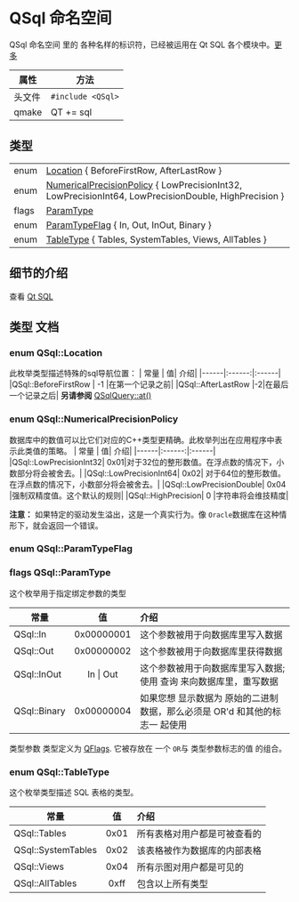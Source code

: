 #  QSql 命名空间

QSql 命名空间 里的 各种名样的标识符，已经被运用在 Qt SQL 各个模块中。[更多](https://doc.qt.io/qt-5/qsql.html#details)


| 属性   | 方法                                                         |
| ------ | ------------------------------------------------------------ |
| 头文件 | `#include <QSql>`                            |
| qmake  | QT += sql                                                |

## 类型

|||
|------|:------|
|enum	|[Location](https://doc.qt.io/qt-5/qsql.html#Location-enum) { BeforeFirstRow, AfterLastRow }|
|enum	|[NumericalPrecisionPolicy](https://doc.qt.io/qt-5/qsql.html#NumericalPrecisionPolicy-enum) { LowPrecisionInt32, LowPrecisionInt64, LowPrecisionDouble, HighPrecision }|
|flags	|[ParamType](https://doc.qt.io/qt-5/qsql.html#ParamTypeFlag-enum)|
|enum|	[ParamTypeFlag](https://doc.qt.io/qt-5/qsql.html#ParamTypeFlag-enum) { In, Out, InOut, Binary }|
|enum	|[TableType](https://doc.qt.io/qt-5/qsql.html#TableType-enum) { Tables, SystemTables, Views, AllTables }|

## 细节的介绍
查看 [Qt SQL](https://doc.qt.io/qt-5/qtsql-index.html)

## 类型 文档

### enum QSql::Location

此枚举类型描述特殊的sql导航位置：
|  常量  | 值| 介绍|
|------|:------:|:------|
|QSql::BeforeFirstRow | -1 |在第一个记录之前|
|QSql::AfterLastRow	|-2|在最后一个记录之后|
**另请参阅** [QSqlQuery::at()](https://doc.qt.io/qt-5/qsqlquery.html#at)

### enum QSql::NumericalPrecisionPolicy

数据库中的数值可以比它们对应的C++类型更精确。此枚举列出在应用程序中表示此类值的策略。
|  常量  | 值| 介绍|
|------|:------:|:------|
|QSql::LowPrecisionInt32|	0x01|对于32位的整形数值。在浮点数的情况下，小数部分将会被舍去。|
|QSql::LowPrecisionInt64|	0x02|	对于64位的整形数值。在浮点数的情况下，小数部分将会被舍去。|
|QSql::LowPrecisionDouble| 0x04	|强制双精度值。这个默认的规则|
|QSql::HighPrecision|	0	|字符串将会维技精度|

**注意：** 如果特定的驱动发生溢出，这是一个真实行为。像 `Oracle`数据库在这种情形下，就会返回一个错误。

### enum QSql::ParamTypeFlag
### flags QSql::ParamType
这个枚举用于指定绑定参数的类型

|  常量  | 值| 介绍|
|------|:------:|:------|
|QSql::In | 0x00000001 |这个参数被用于向数据库里写入数据|
|QSql::Out | 0x00000002 |这个参数被用于向数据库里获得数据|
|QSql::InOut | In \| Out|这个参数被用于向数据库里写入数据;使用 查询 来向数据库里，重写数据|
|QSql::Binary | 0x00000004|如果您想 显示数据为 原始的二进制数据，那么必须是 OR'd 和其他的标志一 起使用|

类型参数 类型定义为 [QFlags](https://doc.qt.io/qt-5/qflags.html)<ParamTypeFlag>.  它被存放在 一个 `OR`与  类型参数标志的值 的组合。

### enum QSql::TableType
这个枚举类型描述 SQL 表格的类型。

|  常量  | 值| 介绍|
|------|:------:|:------|
|QSql::Tables | 0x01 |所有表格对用户都是可被查看的|
|QSql::SystemTables | 0x02 |该表格被作为数据库的内部表格|
|QSql::Views | 0x04|所有示图对用户都是可见的|
|QSql::AllTables | 0xff|包含以上所有类型|
